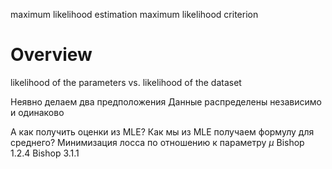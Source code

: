 
maximum likelihood estimation
maximum likelihood criterion


# Overview

likelihood of the parameters vs. likelihood of the dataset

Неявно делаем два предположения
Данные распределены независимо и одинаково

А как получить оценки из MLE?
Как мы из MLE получаем формулу для среднего?
Минимизация лосса по отношению к параметру $\mu$
Bishop 1.2.4
Bishop 3.1.1